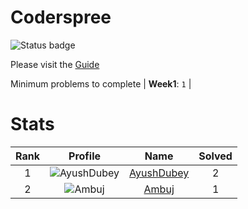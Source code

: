
Coderspree
==========


![Status badge](https://github.com/InnogeeksOrganization/coderspree/actions/workflows/checkSubmission.yml/badge.svg)  


Please visit the [Guide](./Guide/README.md)  


Minimum problems to complete | **Week1**: `1` |   

# Stats
  

|Rank|Profile|Name|Solved|
| :---: | :---: | :---: | :---: |
|1|![AyushDubey](https://avatars.githubusercontent.com/u/33064931?v=4&s=100)|[AyushDubey](https://github.com/devAyushDubey)|2|
|2|![Ambuj](https://avatars.githubusercontent.com/u/82520623?v=4&s=100)|[Ambuj](https://github.com/ambuj-1211)|1|
